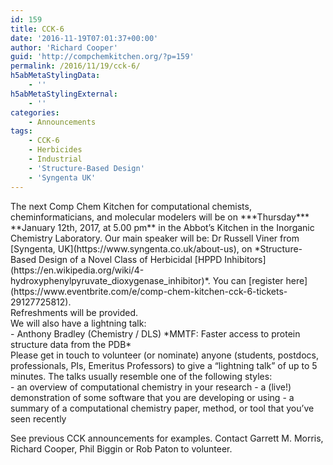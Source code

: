 ```yaml
---
id: 159
title: CCK-6
date: '2016-11-19T07:01:37+00:00'
author: 'Richard Cooper'
guid: 'http://compchemkitchen.org/?p=159'
permalink: /2016/11/19/cck-6/
h5abMetaStylingData:
    - ''
h5abMetaStylingExternal:
    - ''
categories:
    - Announcements
tags:
    - CCK-6
    - Herbicides
    - Industrial
    - 'Structure-Based Design'
    - 'Syngenta UK'
---
```


<div>The next <span class="gmail-il">Comp</span> <span class="gmail-il">Chem</span> Kitchen for computational chemists, cheminformaticians, and molecular modelers will be on ***Thursday*** **January 12th, 2017, at 5.00 pm** in the Abbot’s Kitchen in the Inorganic Chemistry Laboratory. Our main speaker will be: Dr Russell Viner from [Syngenta, UK](https://www.syngenta.co.uk/about-us), on *Structure-Based Design of a Novel Class of Herbicidal [HPPD Inhibitors](https://en.wikipedia.org/wiki/4-hydroxyphenylpyruvate_dioxygenase_inhibitor)*. You can [register here](https://www.eventbrite.com/e/comp-chem-kitchen-cck-6-tickets-29127725812).

</div>Refreshments will be provided.

<div>We will also have a lightning talk:</div>- Anthony Bradley (Chemistry / DLS) *MMTF: Faster access to protein structure data from the PDB*

<div></div><div>Please get in touch to volunteer (or nominate) anyone (students, postdocs, professionals, PIs, Emeritus Professors) to give a “lightning talk” of up to 5 minutes. The talks usually resemble one of the following styles:</div>- an overview of computational chemistry in your research
- a (live!) demonstration of some software that you are developing or using
- a summary of a computational chemistry paper, method, or tool that you’ve seen recently

See previous CCK announcements for examples. Contact Garrett M. Morris, Richard Cooper, Phil Biggin or Rob Paton to volunteer.